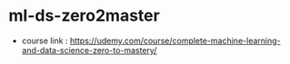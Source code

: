 # ml-ds-zero2master
* course link : https://udemy.com/course/complete-machine-learning-and-data-science-zero-to-mastery/
